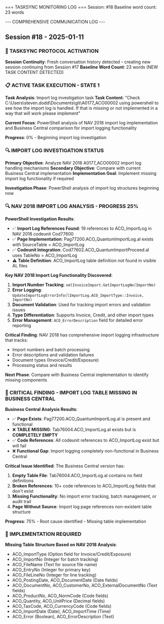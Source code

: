 === TASKSYNC MONITORING LOG ===
Session: #18
Baseline word count: 23 words

--- COMPREHENSIVE COMMUNICATION LOG ---

## Session #18 - 2025-01-11

### 🔄 TASKSYNC PROTOCOL ACTIVATION
**Session Continuity**: Fresh conversation history detected - creating new session continuing from Session #17
**Baseline Word Count**: 23 words (NEW TASK CONTENT DETECTED)

### 📋 ACTIVE TASK EXECUTION - STATE 1
**Task Analysis**: Import log investigation task
**Task Content**: "Check C:\Users\steven.dodd\Documents\git\A0177_ACO00002 using powershell to see how the import log is handled. If that is missing or not implemented in a way that will work please implement"

**Current Focus**: PowerShell analysis of NAV 2018 import log implementation and Business Central comparison for import logging functionality

**Progress**: 0% - Beginning import log investigation

### 🔍 IMPORT LOG INVESTIGATION STATUS
**Primary Objective**: Analyze NAV 2018 A0177_ACO00002 import log handling mechanisms
**Secondary Objective**: Compare with current Business Central implementation
**Implementation Goal**: Implement missing import log functionality if required

**Investigation Phase**: PowerShell analysis of import log structures beginning now

### 🔍 NAV 2018 IMPORT LOG ANALYSIS - PROGRESS 25%

**PowerShell Investigation Results**:
- ✅ **Import Log References Found**: 19 references to ACO_ImportLog in NAV 2018 codeunit Cod77600
- ✅ **Page Implementation**: Pag77200.ACO_QuantumImportLog.al exists with SourceTable = ACO_ImportLog
- ✅ **Codeunit Integration**: Cod77602.ACO_QuantumImportProceed.al uses TableNo = ACO_ImportLog
- ⚠️ **Table Definition**: ACO_ImportLog table definition not found in visible AL files

**Key NAV 2018 Import Log Functionality Discovered**:
1. **Import Number Tracking**: `xmlInvoiceImport.GetImportLogNo(ImportNo)` 
2. **Error Logging**: `UpdateImportLogErrorInfo(lImportLog.ACO_ImportType::Invoice, ImportNo)`
3. **Document Validation**: Used for tracking import errors and validation issues
4. **Type Differentiation**: Supports Invoice, Credit, and other import types
5. **Error Management**: `ACO_ErrorDescription` field for detailed error reporting

**Critical Finding**: NAV 2018 has comprehensive import logging infrastructure that tracks:
- Import numbers and batch processing
- Error descriptions and validation failures  
- Document types (Invoice/Credit/Exposure)
- Processing status and results

**Next Phase**: Compare with Business Central implementation to identify missing components

### 🚨 CRITICAL FINDING - IMPORT LOG TABLE MISSING IN BUSINESS CENTRAL

**Business Central Analysis Results**:
- ✅ **Page Exists**: Pag77200.ACO_QuantumImportLog.al is present and functional
- ❌ **TABLE MISSING**: Tab76004.ACO_ImportLog.al exists but is **COMPLETELY EMPTY** 
- ✅ **Code References**: All codeunit references to ACO_ImportLog exist but will fail
- ❌ **Functional Gap**: Import logging completely non-functional in Business Central

**Critical Issue Identified**: The Business Central version has:
1. **Empty Table File**: Tab76004.ACO_ImportLog.al contains no field definitions
2. **Broken References**: 10+ code references to ACO_ImportLog fields that don't exist
3. **Missing Functionality**: No import error tracking, batch management, or audit trail
4. **Page Without Source**: Import log page references non-existent table structure

**Progress**: 75% - Root cause identified - Missing table implementation

### 🔧 IMPLEMENTATION REQUIRED
**Missing Table Structure Based on NAV 2018 Analysis**:
- ACO_ImportType (Option field for Invoice/Credit/Exposure)
- ACO_ImportNo (Integer for batch tracking)
- ACO_FileName (Text for source file name)
- ACO_EntryNo (Integer for primary key)
- ACO_FileLineNo (Integer for line tracking)
- ACO_PostingDate, ACO_DocumentDate (Date fields)
- ACO_DocumentNo, ACO_CustomerNo, ACO_ExternalDocumentNo (Text fields)
- ACO_ProductNo, ACO_NormCode (Code fields)
- ACO_Quantity, ACO_UnitPrice (Decimal fields)
- ACO_TaxCode, ACO_CurrencyCode (Code fields)
- ACO_ImportDate (Date), ACO_ImportTime (Time)
- ACO_Error (Boolean), ACO_ErrorDescription (Text)
